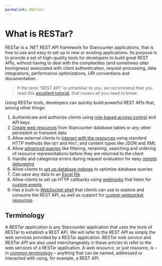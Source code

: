 ```yaml
---
permalink: RESTar/
---
```


# What is RESTar?

RESTar is a .NET REST API framework for Starcounter applications, that is free to use and easy to set up in new or existing applications. Its purpose is to provide a set of high-quality tools for developers to build great REST APIs, without having to deal with the complexities (and sometimes utter boringness) associated with client authentication, request processing, data integrations, performance optimizations, URI conventions and documentation.

> If the term "REST API" is unfamiliar to you, we recommend that you read this [excellent tutorial](http://www.restapitutorial.com), that covers all you need to know.

Using RESTar tools, developers can quickly build powerful REST APIs that, among other things:

1. Authenticate and authorize clients using [role-based access control](Administering%20a%20RESTar%20API/API%20keys) and API keys
2. [Create web resources](Developing%20a%20RESTar%20API/Registering%20resources) from Starcounter database tables or any other persistent or transient data
3. Allow external clients to [interact with the resources](Consuming%20a%20RESTar%20API/Introduction) using standard HTTP methods like `GET` and `POST`, and content types like JSON and XML
4. Allow [advanced queries](Consuming%20a%20RESTar%20API/Request%20overview/#examples) like filtering, renaming, searching and ordering of resource representations before they are returned to the client
5. Handle and categorize errors during request evaluation for easy [remote debugging](Built-in%20resources/RESTar.Admin/Error)
6. Allow clients to [set up database indexes](Built-in%20resources/RESTar.Admin/DatabaseIndex) to optimize database queries
7. Can save any data to an [Excel file](Consuming%20a%20RESTar%20API/Headers#accept)
8. Allow clients to set up HTTP callbacks using [webhooks](Administering%20a%20RESTar%20API/Webhooks) that listen for [custom events](Resource%20kinds/Event%20resources)
9. Has a built-in [WebSocket shell](Built-in%20resources/RESTar/Shell) that clients can use to explore and consume the REST API, as well as support for [custom websocket resources](Developing%20a%20RESTar%20API/Terminal%20resources)

## Terminology

A _RESTar application_ is any Starcounter application that uses the tools of RESTar to establish a REST API. We will refer to the _REST API_ as simply the web services provided by a RESTar application. _RESTar web service_ and _RESTar API_ are also used interchangeably in these articles to refer to the web services of a RESTar application. A _web resource_, or just _resource_, is – in [common terminology](https://en.wikipedia.org/wiki/Representational_state_transfer) – anything that can be named, addressed or interacted with using, for example, a REST API.
